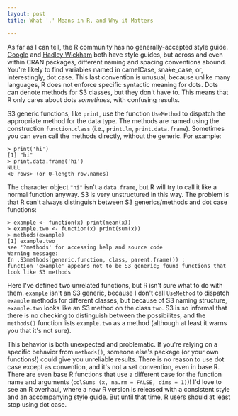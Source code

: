 ```yaml
---
layout: post
title: What '.' Means in R, and Why it Matters

---
```


As far as I can tell, the  R community has
no generally-accepted style
guide. [Google](https://google.github.io/styleguide/Rguide.xml) and
[Hadley Wickham](http://adv-r.had.co.nz/Style.html)
both have style guides, but across and even within CRAN packages,
different naming and spacing conventions abound. You're likely to find
variables named in camelCase, snake_case, or, interestingly, dot.case. This
last convention is unusual, because unlike many languages, R does
not enforce specific syntactic meaning for dots. Dots can denote
methods for S3 classes, but they don't have to. This means that R only
cares about dots *sometimes*, with confusing results.

S3 generic functions, like `print`, use the function `UseMethod` to
dispatch the appropriate method for the data type. The methods are
named using the construction `function.class` (i.e., `print.lm`,
`print.data.frame`). Sometimes you can even call the methods
directly, without the generic. For example:

    > print('hi')
    [1] "hi"
    > print.data.frame('hi')
    NULL
    <0 rows> (or 0-length row.names)

The character object `"hi"` isn't a `data.frame`, but R will try to
call it like a normal function anyway. S3 is very unstructured in this
way. The problem is that R can't always distinguish between
S3 generics/methods and dot case functions:

    > example <- function(x) print(mean(x))
    > example.two <- function(x) print(sum(x))
    > methods(example)
    [1] example.two
    see '?methods' for accessing help and source code
    Warning message:
    In .S3methods(generic.function, class, parent.frame()) :
    function 'example' appears not to be S3 generic; found functions that look like S3 methods 

Here I've defined two unrelated functions, but R isn't sure what to do
with them. `example` isn't an S3 generic, because I don't call
`UseMethod` to dispatch `example` methods for different classes, but
because of S3 naming structure, `example.two` looks like an S3 method
on the class `two`. S3 is so informal that there is no checking to
distinguish between the possibilites, and the `methods()` function
lists `example.two` as a method (although at least it warns you that
it's not sure).

This behavior is both unexpected and problematic. If you're relying on
a specific behavior from `methods()`, someone else's package (or your
own functions!) could give you unreliable results. There is no reason to
use dot case except as convention, and it's not a set convention, even
in base R. There are even base R functions that use a different case
for the function name and arguments (`colSums (x, na.rm = FALSE, dims
= 1)`)! I'd love to see an R overhaul, where a new R version is
released with a consistent style and an accompanying style guide. But until
that time, R users should at least stop using dot case.

